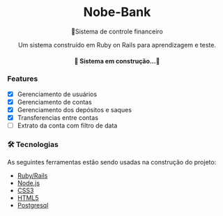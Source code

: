 
<h1 align="center">
    Nobe-Bank
</h1>
<p align="center">🚀Sistema de controle financeiro</p>
<p align="center">Um sistema construído em Ruby on Rails para aprendizagem e teste.</p>

<h4 align="center"> 
	🚧 Sistema em construção...🚧
</h4>

### Features

- [x] Gerenciamento de usuários
- [x] Gerenciamento de contas
- [x] Gerenciamento dos depósitos e saques
- [x] Transferencias entre contas
- [ ] Extrato da conta com filtro de data

### 🛠 Tecnologias

As seguintes ferramentas estão sendo usadas na construção do projeto:

- [Ruby/Rails](https://github.com/rails/rails)
- [Node.js](https://nodejs.org/en/)
- [CSS3](https://reactnative.dev/)
- [HTML5](https://www.typescriptlang.org/)
- [Postgresql](https://www.postgresql.org/)
